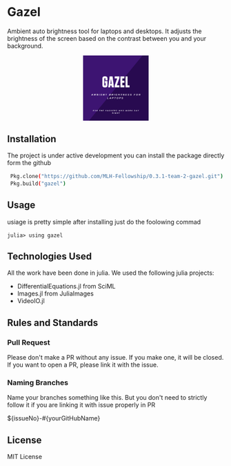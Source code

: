 # Gazel
Ambient auto brightness tool for laptops and desktops. It adjusts the brightness of the screen based on the contrast between you and your background. 

<img src="gazel.png" alt="Gazel Logo" style=" display:block; margin-left:auto; margin-right:auto; width:30%;">

## Installation

The project is under active development you can install the package directly form the github

```bash
 Pkg.clone("https://github.com/MLH-Fellowship/0.3.1-team-2-gazel.git")
 Pkg.build("gazel")
```

## Usage
usiage is pretty simple after installing just do the foolowing commad

```
julia> using gazel
```

## Technologies Used

All the work have been done in julia. We used the following julia projects:
- DifferentialEquations.jl from SciML
- Images.jl from JuliaImages
- VideoIO.jl

## Rules and Standards

### Pull Request
Please don't make a PR without any issue. If you make one, it will be closed. If you want to open a PR, please link it with the issue.

### Naming Branches
Name your branches something like this. But you don't need to strictly follow it if you are linking it with issue properly in PR

${issueNo}-#{yourGitHubName}

## License
MIT License 
